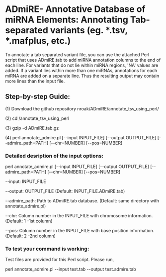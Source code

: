 # ADmiRE- Annotative Database of miRNA Elements: Annotating Tab-separated variants (eg. *.tsv, *.mafplus, etc.)

To annotate a tab separated variant file, you can use the attached Perl script that uses ADmiRE.tab to add miRNA annotation columns to the end of each line. For variants that do not lie within miRNA regions, 'NA' values are added. If a variant lies within more than one miRNAs, annotations for each miRNA are added on a separate line. Thus the resulting output may contain more lines than the input file.

## Step-by-step Guide:
(1) Download the github repository nroak/ADmiRE/annotate_tsv_using_perl/

(2) cd /annotate_tsv_using_perl

(3) gzip -d ADmiRE.tab.gz

(4) perl annotate_admire.pl [--input INPUT_FILE] [--output OUTPUT_FILE] [--admire_path=PATH] [--chr=NUMBER] [--pos=NUMBER]



### Detailed desription of the input options:
perl annotate_admire.pl [--input INPUT_FILE] [--output OUTPUT_FILE] [--admire_path=PATH] [--chr=NUMBER] [--pos=NUMBER]

--input: INPUT_FILE

--output: OUTPUT_FILE (Default: INPUT_FILE.ADmiRE.tab)

--admire_path: Path to ADmiRE.tab database. (Default: same directory with annotate_admire.pl)

--chr: Column number in the INPUT_FILE with chromosome information. (Default: 1 -1st column)

--pos: Column number in the INPUT_FILE with base position information. (Default: 2 -2nd column)

### To test your command is working:
Test files are provided for this Perl script. Please run,

perl annotate_admire.pl --input test.tab --output test.admire.tab
